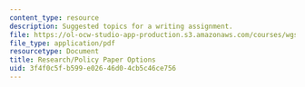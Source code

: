 ```yaml
---
content_type: resource
description: Suggested topics for a writing assignment.
file: https://ol-ocw-studio-app-production.s3.amazonaws.com/courses/wgs-s10-gender-power-leadership-and-the-workplace-spring-2014/3f4f0c5fb599e02646d04cb5c46ce756_MITWGS_S10S14_pap_opt.pdf
file_type: application/pdf
resourcetype: Document
title: Research/Policy Paper Options
uid: 3f4f0c5f-b599-e026-46d0-4cb5c46ce756
---
```

